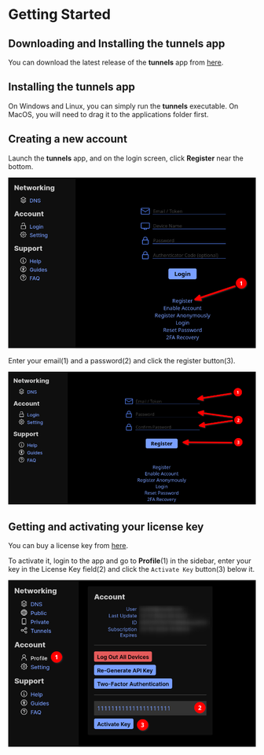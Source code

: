 # Getting Started

## Downloading and Installing the **tunnels** app

You can download the latest release of the **tunnels** app from [here](https://github.com/tunnels-is/tunnels/releases).

## Installing the **tunnels** app

On Windows and Linux, you can simply run the **tunnels** executable.
On MacOS, you will need to drag it to the applications folder first.

## Creating a new account

Launch the **tunnels** app, and on the login screen, click **Register** near the bottom.

![click register to create new account](https://raw.githubusercontent.com/tunnels-is/media/master/v3/guides/new-accounts/register-new-account-0.png)


Enter your email(1) and a password(2) and click the register button(3).

![creating a new account](https://raw.githubusercontent.com/tunnels-is/media/master/v3/guides/new-accounts/register-new-account-1.png)

## Getting and activating your license key

You can buy a license key from [here](https://tunnels.is/#/Pricing).

To activate it, login to the app and go to **Profile**(1) in the sidebar, enter your key in the 
License Key field(2) and click the `Activate Key` button(3) below it.

![activate your license here](https://raw.githubusercontent.com/tunnels-is/media/master/v3/guides/new-accounts/activating-license-key-0.png)
